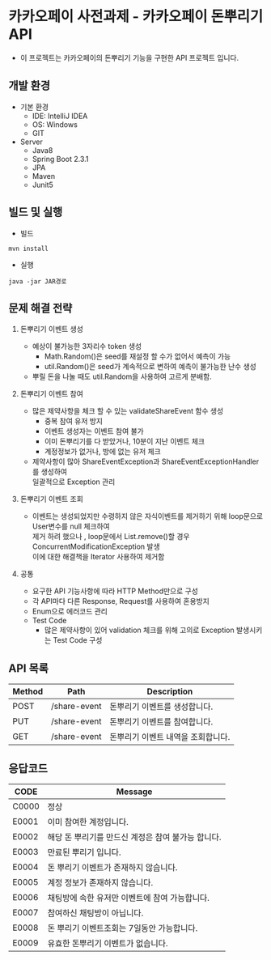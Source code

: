 # 카카오페이 사전과제 - 카카오페이 돈뿌리기 API
- 이 프로젝트는 카카오페이의 돈뿌리기 기능을 구현한 API 프로젝트 입니다.

## 개발 환경
- 기본 환경
    - IDE: IntelliJ IDEA
    - OS: Windows
    - GIT
- Server
    - Java8
    - Spring Boot 2.3.1
    - JPA
    - Maven
    - Junit5

## 빌드 및 실행
- 빌드 
 ~~~
 mvn install
 ~~~
- 실행
~~~
java -jar JAR경로
~~~

## 문제 해결 전략
1. 돈뿌리기 이벤트 생성
    - 예상이 불가능한 3자리수 token 생성
        - Math.Random()은 seed를 재설정 할 수가 없어서 예측이 가능
        - util.Random()은 seed가 계속적으로 변하여 예측이 불가능한 난수 생성
    - 뿌릴 돈을 나눌 때도 util.Random을 사용하여 고르게 분배함.
    
2. 돈뿌리기 이벤트 참여
    - 많은 제약사항을 체크 할 수 있는 validateShareEvent 함수 생성
        - 중복 참여 유저 방지
        - 이벤트 생성자는 이벤트 참여 불가
        - 이미 돈뿌리기를 다 받았거나, 10분이 지난 이벤트 체크
        - 계정정보가 없거나, 방에 없는 유저 체크
    - 제약사항이 많아 ShareEventException과 ShareEventExceptionHandler를 생성하여  
        일괄적으로 Exception 관리
3. 돈뿌리기 이벤트 조회
    - 이벤트는 생성되었지만 수령하지 않은 자식이벤트를 제거하기 위해 loop문으로 User변수를 null 체크하여   
    제거 하려 했으나 , loop문에서 List.remove()할 경우 ConcurrentModificationException 발생  
    이에 대한 해결책을 Iterator 사용하여 제거함
    
4. 공통
    - 요구한 API 기능사항에 따라 HTTP Method만으로 구성
    - 각 API마다 다른 Response, Request를 사용하여 혼용방지
    - Enum으로 에러코드 관리
    - Test Code
        - 많은 제약사항이 있어 validation 체크를 위해 고의로 Exception 발생시키는 Test Code 구성
                                          
                                         
    

## API 목록
| Method | Path | Description |
|--------|-----------------------|-----------------------------------------------------------------|
| POST | /share-event | 돈뿌리기 이벤트를 생성합니다.
| PUT | /share-event | 돈뿌리기 이벤트를 참여합니다.
| GET | /share-event | 돈뿌리기 이벤트 내역을 조회합니다.

## 응답코드

| CODE | Message                       | 
|--------|----------------------------------------------------------------------------------------|
| C0000 | 정상
| E0001 | 이미 참여한 계정입니다.
| E0002 | 해당 돈 뿌리기를 만드신 계정은 참여 불가능 합니다.
| E0003 | 만료된 뿌리기 입니다.
| E0004 | 돈 뿌리기 이벤트가 존재하지 않습니다.
| E0005 | 계정 정보가 존재하지 않습니다.
| E0006 | 채팅방에 속한 유저만 이벤트에 참여 가능합니다.
| E0007 | 참여하신 채팅방이 아닙니다.
| E0008 | 돈 뿌리기 이벤트조회는 7일동안 가능합니다.
| E0009 | 유효한 돈뿌리기 이벤트가 없습니다.
